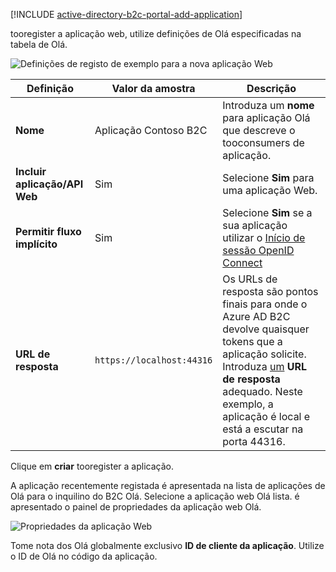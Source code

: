 [!INCLUDE [active-directory-b2c-portal-add-application](active-directory-b2c-portal-add-application.md)]

tooregister a aplicação web, utilize definições de Olá especificadas na tabela de Olá.

![Definições de registo de exemplo para a nova aplicação Web](./media/active-directory-b2c-register-web-app/b2c-new-app-settings.png)

| Definição      | Valor da amostra  | Descrição                                        |
| ------------ | ------- | -------------------------------------------------- |
| **Nome** | Aplicação Contoso B2C | Introduza um **nome** para aplicação Olá que descreve o tooconsumers de aplicação. | 
| **Incluir aplicação/API Web** | Sim | Selecione **Sim** para uma aplicação Web. |
| **Permitir fluxo implícito** | Sim | Selecione **Sim** se a sua aplicação utilizar o [Início de sessão OpenID Connect](../articles/active-directory-b2c/active-directory-b2c-reference-oidc.md) |
| **URL de resposta** | `https://localhost:44316` | Os URLs de resposta são pontos finais para onde o Azure AD B2C devolve quaisquer tokens que a aplicação solicite. Introduza [um](../articles/active-directory-b2c/active-directory-b2c-app-registration.md#choosing-a-web-app-or-api-reply-url) **URL de resposta** adequado. Neste exemplo, a aplicação é local e está a escutar na porta 44316. |

Clique em **criar** tooregister a aplicação.

A aplicação recentemente registada é apresentada na lista de aplicações de Olá para o inquilino do B2C Olá. Selecione a aplicação web Olá lista. é apresentado o painel de propriedades da aplicação web Olá.

![Propriedades da aplicação Web](./media/active-directory-b2c-register-web-app/b2c-web-app-properties.png)

Tome nota dos Olá globalmente exclusivo **ID de cliente da aplicação**. Utilize o ID de Olá no código da aplicação.
